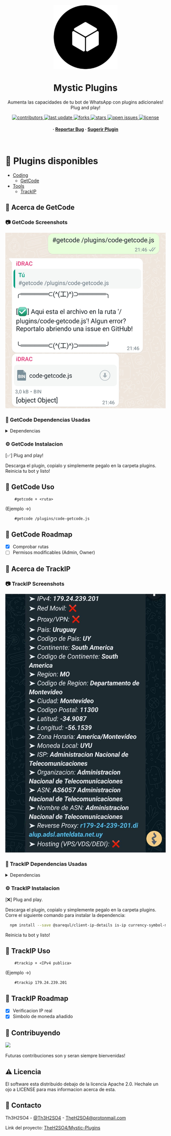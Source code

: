 <div align="center">

  <img src="assets/logo.png" alt="logo" width="200" height="auto" />
  <h1>Mystic Plugins</h1>
  
  <p>
    Aumenta las capacidades de tu bot de WhatsApp con plugins adicionales! Plug and play!
  </p>
  
  
<!-- Badges -->
<p>
  <a href="https://github.com/TheH2SO4/Mystic-Plugins/graphs/contributors">
    <img src="https://img.shields.io/github/contributors/TheH2SO4/Mystic-Plugins" alt="contributors" />
  </a>
  <a href="">
    <img src="https://img.shields.io/github/last-commit/TheH2SO4/Mystic-Plugins" alt="last update" />
  </a>
  <a href="https://github.com/TheH2SO4/Mystic-Plugins/network/members">
    <img src="https://img.shields.io/github/forks/TheH2SO4/Mystic-Plugins" alt="forks" />
  </a>
  <a href="https://github.com/TheH2SO4/Mystic-Plugins/stargazers">
    <img src="https://img.shields.io/github/stars/TheH2SO4/Mystic-Plugins" alt="stars" />
  </a>
  <a href="https://github.com/TheH2SO4/Mystic-Plugins/issues/">
    <img src="https://img.shields.io/github/issues/TheH2SO4/Mystic-Plugins" alt="open issues" />
  </a>
  <a href="https://github.com/TheH2SO4/Mystic-Plugins/blob/master/LICENSE">
    <img src="https://img.shields.io/github/license/TheH2SO4/Mystic-Plugins.svg" alt="license" />
  </a>
</p>
   
<h4>
    <!-- <a href="https://github.com/TheH2SO4/Mystic-Plugins/">View Demo</a>
  <span> · </span>
    <a href="https://github.com/TheH2SO4/Mystic-Plugins">Documentation</a> -->
  <span> · </span>
    <a href="https://github.com/TheH2SO4/Mystic-Plugins/issues/">Reportar Bug</a>
  <span> · </span>
    <a href="https://github.com/TheH2SO4/Mystic-Plugins/issues/">Sugerir Plugin</a>
  </h4>
</div>

<br />

# :notebook_with_decorative_cover: Plugins disponibles

- [Coding](#notebook_with_decorative_cover-plugins-disponibles)
  * [GetCode](#camera-getcode-screenshots)
- [Tools](#notebook_with_decorative_cover-plugins-disponibles)
  * [TrackIP](#camera-trackip-screenshots)
<!-- - [Usage](#eyes-usage)
- [Roadmap](#compass-roadmap)
- [Contributing](#wave-contributing)
  * [Code of Conduct](#scroll-code-of-conduct)
- [FAQ](#grey_question-faq)
- [License](#warning-license)
- [Contact](#handshake-contact)
- [Acknowledgements](#gem-acknowledgements) -->

## :star2: Acerca de GetCode


### :camera: GetCode Screenshots

<div align="center"> 
  <img src="./assets/code/getcode-1.jpg" alt="screenshot" />
</div>

### :space_invader: GetCode Dependencias Usadas

<details>
  <summary>Dependencias</summary>
  <ul>
    <li><a href="https://www.javascript.com/">JavaScript</a></li>
    <li><a href="https://nodejs.org/">NodeJs</a></li>
    <li><a href="https://www.npmjs.com/package/@adiwajshing/baileys">@Adiwajshing/Baileys</a></li>
    <li><a href="https://www.npmjs.com/package/fs">fs</a></li>
  </ul>
</details>

<!--
### :key: Environment Variables

To run this project, you will need to add the following environment variables to your .env file

`API_KEY`

`ANOTHER_API_KEY` -->

### :gear: GetCode Instalacion

[✅] Plug and play!

Descarga el plugin, copialo y simplemente pegalo en la carpeta plugins.
Reinicia tu bot y listo!

<!-- Usage -->
## :eyes: GetCode Uso

```
    #getcode + <ruta>

```

(Ejemplo ->)

```
    #getcode /plugins/code-getcode.js
```

## :compass: GetCode Roadmap

* [x] Comprobar rutas
* [ ] Permisos modificables (Admin, Owner)

## :star2: Acerca de TrackIP


### :camera: TrackIP Screenshots

<div align="center"> 
  <img src="./assets/tools/trackip-1.jpg" alt="screenshot" />
</div>

### :space_invader: TrackIP Dependencias Usadas

<details>
  <summary>Dependencias</summary>
  <ul>
    <li><a href="https://www.javascript.com/">JavaScript</a></li>
    <li><a href="https://nodejs.org/">NodeJs</a></li>
    <li><a href="https://www.npmjs.com/package/@adiwajshing/baileys">@Adiwajshing/Baileys</a></li>
    <li><a href="https://www.npmjs.com/package/@sarequl/client-ip-details">@Sarequl/Client-ip-details</a></li>
    <li><a href="https://www.npmjs.com/package/is-ip">Is-ip</a></li>
    <li><a href="https://www.npmjs.com/package/currency-symbol-map">Currency-symbol-map</a></li>
    <li><a href="https://www.npmjs.com/package/country-locale-map">Country-locale-map</a></li>
  </ul>
</details>

### :gear: TrackIP Instalacion

[❌] Plug and play.

Descarga el plugin, copialo y simplemente pegalo en la carpeta plugins.
  Corre el siguiente comando para instalar la dependencia:

```Bash
  npm install --save @sarequl/client-ip-details is-ip currency-symbol-map country-locale-map
```

Reinicia tu bot y listo!

<!-- Usage -->
## :eyes: TrackIP Uso

```
    #trackip + <IPv4 publica>
```

(Ejemplo ->)

```
    #trackip 179.24.239.201
```

## :compass: TrackIP Roadmap

* [x] Verificacion IP real
* [x] Simbolo de moneda añadido

<!-- Contributing -->
## :wave: Contribuyendo

<a href="https://github.com/TheH2SO4/Mystic-Plugins/graphs/contributors">
  <img src="https://contrib.rocks/image?repo=TheH2SO4/Mystic-Plugins" />
</a>


Futuras contribuciones son y seran siempre bienvenidas!


<!-- Code of Conduct -->
<!-- ### :scroll: Code of Conduct

Please read the [Code of Conduct](https://github.com/TheH2SO4/Mystic-Plugins/blob/master/CODE_OF_CONDUCT.md)

<!-- FAQ -->
<!-- ## :grey_question: FAQ

- Question 1

  + Answer 1

- Question 2

  + Answer 2


<!-- License -->
## :warning: Licencia

El software esta distribuido debajo de la licencia Apache 2.0. Hechale un ojo a LICENSE para mas informacion acerca de esta.


<!-- Contact -->
## :handshake: Contacto

Th3H2SO4 - [@Th3H2SO4](https://twitter.com/th3h2so4) - TheH2SO4@protonmail.com

Link del proyecto: [TheH2SO4/Mystic-Plugins](https://github.com/TheH2SO4/Mystic-Plugins)


<!-- Acknowledgments -->
<!-- ## :gem: Acknowledgements

Use this section to mention useful resources and libraries that you have used in your projects.

 - [Shields.io](https://shields.io/)
 - [Awesome README](https://github.com/matiassingers/awesome-readme)
 - [Emoji Cheat Sheet](https://github.com/ikatyang/emoji-cheat-sheet/blob/master/README.md#travel--places)
 - [Readme Template](https://github.com/othneildrew/Best-README-Template)

